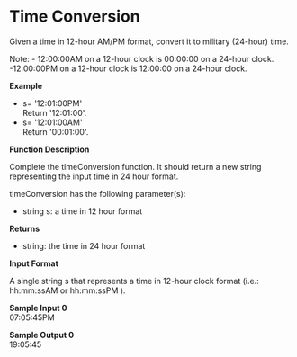 # Time Conversion    
Given a time in 12-hour AM/PM format, convert it to military (24-hour) time.

Note: - 12:00:00AM on a 12-hour clock is 00:00:00 on a 24-hour clock.     
-12:00:00PM on a 12-hour clock is 12:00:00 on a 24-hour clock.

**Example**
* s= '12:01:00PM'  
Return '12:01:00'.
* s= '12:01:00AM'    
Return '00:01:00'.  

**Function Description**

Complete the timeConversion function. It should return a new string representing the input time in 24 hour format.

timeConversion has the following parameter(s):

* string s: a time in 12 hour format     

**Returns** 

* string: the time in 24 hour format

**Input Format**   

A single string s that represents a time in 12-hour clock format (i.e.: hh:mm:ssAM or hh:mm:ssPM ).  

**Sample Input 0**           
07:05:45PM   


**Sample Output 0**          
19:05:45
